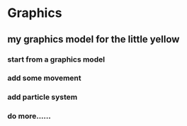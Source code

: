 # Graphics
## my graphics model for the little yellow
### start from a graphics model
### add some movement
### add particle system
### do more......
